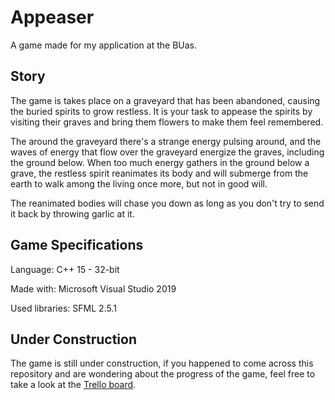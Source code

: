 # Appeaser

A game made for my application at the BUas.

## Story

The game is takes place on a graveyard that has been abandoned, causing the buried spirits to grow restless.
It is your task to appease the spirits by visiting their graves and bring them flowers to make them feel remembered.

The around the graveyard there's a strange energy pulsing around, and the waves of energy that flow over the graveyard energize the graves, including the ground below.
When too much energy gathers in the ground below a grave, the restless spirit reanimates its body and will submerge from the earth to walk among the living once more, but not in good will.

The reanimated bodies will chase you down as long as you don't try to send it back by throwing garlic at it.

## Game Specifications

Language: C++ 15 - 32-bit

Made with: Microsoft Visual Studio 2019

Used libraries: SFML 2.5.1

## Under Construction

The game is still under construction, if you happened to come across this repository and are wondering about the progress of the game, feel free to take a look at the [Trello board](https://trello.com/b/cqnfjlR8/appeaser).
